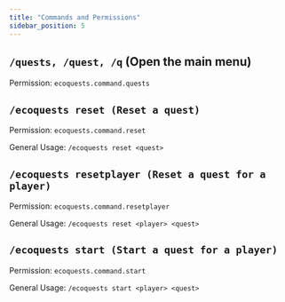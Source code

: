 ```yaml
---
title: "Commands and Permissions"
sidebar_position: 5
---
```


## `/quests, /quest, /q` (Open the main menu)

Permission: `ecoquests.command.quests`

## `/ecoquests reset (Reset a quest)`

Permission: `ecoquests.command.reset`

General Usage: `/ecoquests reset <quest>`

## `/ecoquests resetplayer (Reset a quest for a player)`

Permission: `ecoquests.command.resetplayer`

General Usage: `/ecoquests reset <player> <quest>`

## `/ecoquests start (Start a quest for a player)`

Permission: `ecoquests.command.start`

General Usage: `/ecoquests start <player> <quest>`
